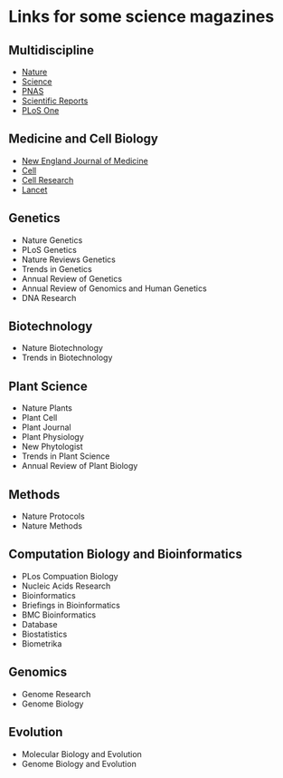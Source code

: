 Links for some science magazines
======

Multidiscipline
------

* [Nature](http://www.nature.com/nature/current_issue.html)
* [Science](http://www.sciencemag.org/content/current)
* [PNAS](http://www.pnas.org/content/current)
* [Scientific Reports](www.nature.com/srep)
* [PLoS One](www.plosone.org)

Medicine and Cell Biology
------

* [New England Journal of Medicine](www.nejm.org)
* [Cell](http://www.cell.com/cell/current)
* [Cell Research](www.cell-research.com)
* [Lancet](www.thelancet.com)

Genetics
------

* Nature Genetics
* PLoS Genetics
* Nature Reviews Genetics
* Trends in Genetics
* Annual Review of Genetics
* Annual Review of Genomics and Human Genetics
* DNA Research

Biotechnology
------

* Nature Biotechnology
* Trends in Biotechnology

Plant Science
------

* Nature Plants
* Plant Cell
* Plant Journal
* Plant Physiology
* New Phytologist
* Trends in Plant Science
* Annual Review of Plant Biology

Methods
------

* Nature Protocols
* Nature Methods

Computation Biology and Bioinformatics
------

* PLos Compuation Biology
* Nucleic Acids Research
* Bioinformatics
* Briefings in Bioinformatics
* BMC Bioinformatics
* Database
* Biostatistics
* Biometrika

Genomics
------

* Genome Research
* Genome Biology

Evolution
-----

* Molecular Biology and Evolution
* Genome Biology and Evolution



